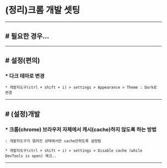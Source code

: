 # (정리)크롬 개발 셋팅

----

## # 필요한 경우... 



----

## # 설정(편의)

### * 다크 테마로 변경
	
	* 개발자도구(ctrl + shift + i) > settings > Appearance > Theme : Dark로 변경  

----	
	
## # (설정)개발
	
### * 크롬(chrome) 브라우저 자체에서 캐시(cache)하지 않도록 하는 방법

	: 개발자도구가 열려진 상태에서만 cache안하도록 설정됨
	
	* 개발자도구(ctrl + shift + i) > settings > Disable cache (while DevTools is open) 체크..  

-----

